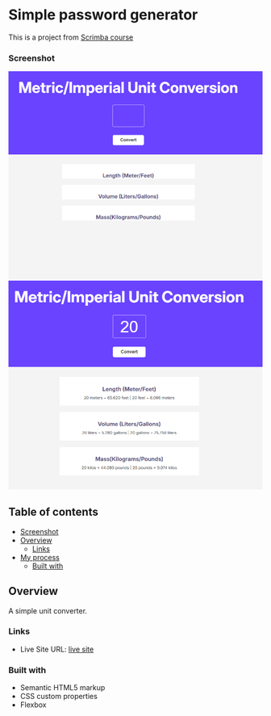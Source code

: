 # Simple password generator

This is a project from [Scrimba course](https://scrimba.com/frontend-path-c0j)

### Screenshot

![](./Screenshot_1.png)
![](./Screenshot_2.png)

## Table of contents

-   [Screenshot](#screenshot)
-   [Overview](#overview)
    -   [Links](#links)
-   [My process](#my-process)
    -   [Built with](#built-with)

## Overview

A simple unit converter.

### Links

-   Live Site URL: [live site](https://enchanting-pavlova-45a521.netlify.app/)

### Built with

-   Semantic HTML5 markup
-   CSS custom properties
-   Flexbox
